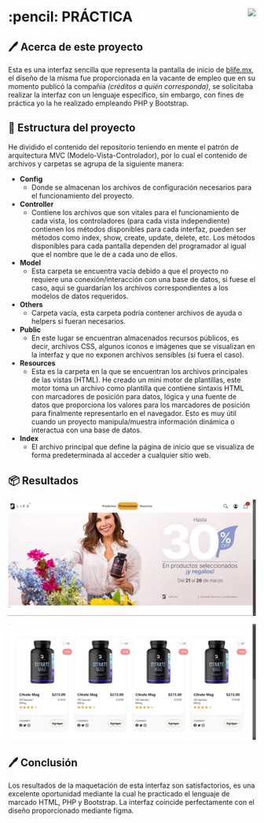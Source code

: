 <h1 align="left" width="100%"> :pencil: PRÁCTICA  <img align="right" src="https://skillicons.dev/icons?i=vscode,php,bootstrap,html,css,github,git" height="37"> </h1>

## :pen: Acerca de este proyecto

Esta es una interfaz sencilla que representa la pantalla de inicio de <a href="https://blife.mx/" target="_blank">blife.mx</a>, el diseño de la misma fue proporcionada en la vacante de empleo que en su momento publicó la compañia <i>(créditos a quién corresponda)</i>, se solicitaba realizar la interfaz con un lenguaje específico, sin embargo, con fines de práctica yo la he realizado empleando PHP y Bootstrap.

## :hammer: Estructura del proyecto

He dividido el contenido del repositorio teniendo en mente el patrón de arquitectura MVC (Modelo-Vista-Controlador), por lo cual el contenido de archivos y carpetas se agrupa de la siguiente manera:

- **Config**
  - Donde se almacenan los archivos de configuración necesarios para el funcionamiento del proyecto.
- **Controller**
  - Contiene los archivos que son vitales para el funcionamiento de cada vista, los controladores (para cada vista independiente) contienen los métodos disponibles para cada interfaz, pueden ser métodos como index, show, create, update, delete, etc. Los métodos disponibles para cada pantalla dependen del programador al igual que el nombre que le de a cada uno de ellos.
- **Model**
  - Esta carpeta se encuentra vacía debido a que el proyecto no requiere una conexión/interacción con una base de datos, si fuese el caso, aqui se guardarían los archivos correspondientes a los modelos de datos requeridos.
- **Others**
  - Carpeta vacía, esta carpeta podría contener archivos de ayuda o helpers si fueran necesarios.
- **Public**
  - En este lugar se encuentran almacenados recursos públicos, es decir, archivos CSS, algunos iconos e imágenes que se visualizan en la interfaz y que no exponen archivos sensibles (si fuera el caso).
- **Resources**
  - Esta es la carpeta en la que se encuentran los archivos principales de las vistas (HTML). He creado un mini motor de plantillas, este motor toma un archivo como plantilla que contiene sintaxis HTML con marcadores de posición para datos, lógica y una fuente de datos que proporciona los valores para los marcadores de posición para finalmente representarlo en el navegador. Esto es muy útil cuando un proyecto manipula/muestra información dinámica o interactua con una base de datos.
- **Index**
  - El archivo principal que define la página de inicio que se visualiza de forma predeterminada al acceder a cualquier sitio web.

## :package: Resultados

<p align="center">
  <img src="https://raw.githubusercontent.com/samoel-andres/blife-frontend/main/public/evidence/blife_1.JPG" alt="Vista primera parte de la interfaz">
</p>

<p align="center">
  <img src="https://raw.githubusercontent.com/samoel-andres/blife-frontend/main/public/evidence/blife_2.JPG" alt="Vista segunda parte de la interfaz">
</p>

## :pen: Conclusión

Los resultados de la maquetación de esta interfaz son satisfactorios, es una excelente oportunidad mediante la cual he practicado el lenguaje de marcado HTML, PHP y Bootstrap. La interfaz coincide perfectamente con el diseño proporcionado mediante figma.
